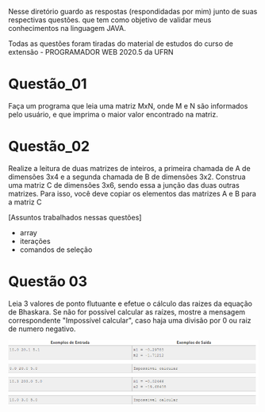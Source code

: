 Nesse diretório guardo as respostas (respondidadas por mim) junto de suas respectivas questões. que tem como objetivo de validar meus conhecimentos na linguagem JAVA.

Todas as questões foram tiradas do material de estudos do curso de extensão - PROGRAMADOR WEB 2020.5 da UFRN 


# Questão_01 
Faça um programa que leia uma matriz MxN, onde M e N são informados pelo usuário, e que imprima o maior valor encontrado na matriz.

# Questão_02
Realize a leitura de duas matrizes de inteiros, a primeira chamada de A de dimensões 3x4 e a segunda chamada de B de dimensões 3x2. Construa uma matriz C de dimensões 3x6, sendo essa a junção das duas outras matrizes. Para isso, você deve copiar os elementos das matrizes A e B para a matriz C 

[Assuntos trabalhados nessas questões] 
* array 
* iterações
* comandos de seleção 

# Questão 03
Leia 3 valores de ponto flutuante e efetue o cálculo das raizes da equação de Bhaskara. Se não for possível calcular as raízes, mostre a mensagem correspondente "Impossível calcular", caso haja uma divisão por 0 ou raiz de numero negativo.

![Questão 03](/Estudos/images/Q03-Java.png)
